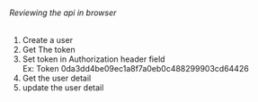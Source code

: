 ###### Reviewing the api in browser

1. Create a user
2. Get The token
3. Set token in Authorization header field<br>Ex: Token 0da3dd4be09ec1a8f7a0eb0c488299903cd64426
4. Get the user detail
5. update the user detail
